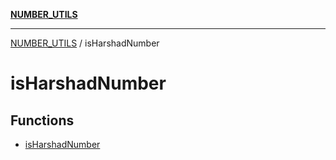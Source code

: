 [**NUMBER_UTILS**](../README.md)

***

[NUMBER_UTILS](../README.md) / isHarshadNumber

# isHarshadNumber

## Functions

- [isHarshadNumber](functions/isHarshadNumber.md)
